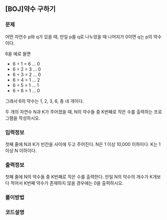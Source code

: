 ## [BOJ]약수 구하기

### 문제

어떤 자연수 p와 q가 있을 때, 만일 p를 q로 나누었을 때 나머지가 0이면 q는 p의 약수이다. 

6을 예로 들면

- 6 ÷ 1 = 6 … 0
- 6 ÷ 2 = 3 … 0
- 6 ÷ 3 = 2 … 0
- 6 ÷ 4 = 1 … 2
- 6 ÷ 5 = 1 … 1
- 6 ÷ 6 = 1 … 0

그래서 6의 약수는 1, 2, 3, 6, 총 네 개이다.

두 개의 자연수 N과 K가 주어졌을 때, N의 약수들 중 K번째로 작은 수를 출력하는 프로그램을 작성하시오.

### 입력정보
첫째 줄에 N과 K가 빈칸을 사이에 두고 주어진다. N은 1 이상 10,000 이하이다. K는 1 이상 N 이하이다.


### 출력정보

첫째 줄에 N의 약수들 중 K번째로 작은 수를 출력한다. 만일 N의 약수의 개수가 K개보다 적어서 K번째 약수가 존재하지 않을 경우에는 0을 출력하시오.

### 풀이방법


### 코드설명
```

```